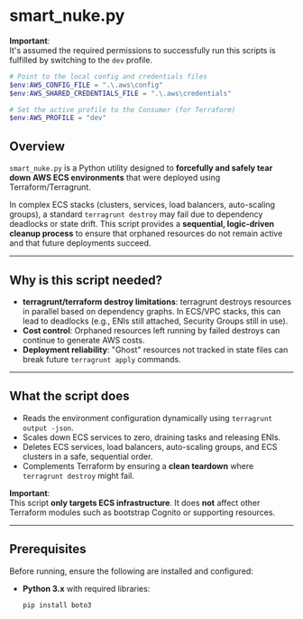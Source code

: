 # smart_nuke.py

**Important**:  
It's assumed the required permissions to successfully run this scripts is fulfilled by switching to the `dev` profile.
```powershell
# Point to the local config and credentials files
$env:AWS_CONFIG_FILE = ".\.aws\config"
$env:AWS_SHARED_CREDENTIALS_FILE = ".\.aws\credentials"

# Set the active profile to the Consumer (for Terraform)
$env:AWS_PROFILE = "dev"
```

## Overview
`smart_nuke.py` is a Python utility designed to **forcefully and safely tear down AWS ECS environments** that were deployed using Terraform/Terragrunt.  

In complex ECS stacks (clusters, services, load balancers, auto-scaling groups), a standard `terragrunt destroy` may fail due to dependency deadlocks or state drift. This script provides a **sequential, logic-driven cleanup process** to ensure that orphaned resources do not remain active and that future deployments succeed.

---

## Why is this script needed?
- **terragrunt/terraform destroy limitations**: terragrunt destroys resources in parallel based on dependency graphs. In ECS/VPC stacks, this can lead to deadlocks (e.g., ENIs still attached, Security Groups still in use).
- **Cost control**: Orphaned resources left running by failed destroys can continue to generate AWS costs.
- **Deployment reliability**: "Ghost" resources not tracked in state files can break future `terragrunt apply` commands.

---

## What the script does
- Reads the environment configuration dynamically using `terragrunt output -json`.
- Scales down ECS services to zero, draining tasks and releasing ENIs.
- Deletes ECS services, load balancers, auto-scaling groups, and ECS clusters in a safe, sequential order.
- Complements Terraform by ensuring a **clean teardown** where `terragrunt destroy` might fail.

**Important**:  
This script **only targets ECS infrastructure**. It does **not** affect other Terraform modules such as bootstrap Cognito or supporting resources.

---

## Prerequisites
Before running, ensure the following are installed and configured:
- **Python 3.x** with required libraries:
  ```bash
  pip install boto3
  ```


